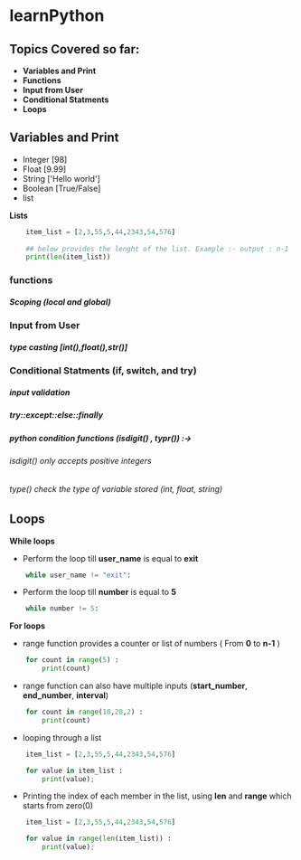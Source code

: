 # learnPython

## Topics Covered so far:

<ul>
	<li><b>Variables and Print</b></li>
	<li><b>Functions</b></li>
	<li><b>Input from User</b></li>
	<li><b>Conditional Statments</b></li>
	<li><b>Loops</b></li>
</ul>

## Variables and Print

<ul>
	<li>Integer [98]</li>
	<li>Float [9.99]</li>
	<li>String ['Hello world']</li>
	<li>Boolean [True/False]</li>
	<li>list</li>
</ul>

__Lists__

```python
	item_list = [2,3,55,5,44,2343,54,576]
	
	## below provides the lenght of the list. Example :- output : n-1
	print(len(item_list))
```

### functions
##### Scoping (local and global)
### Input from User 
##### type casting [int(),float(),str()]
### Conditional Statments (if, switch, and try)
##### input validation
##### try::except::else::finally
##### python condition functions (isdigit() , typr()) :->
###### isdigit() only accepts positive integers
###### type() check the type of variable stored (int, float, string)
## Loops

__While loops__

* Perform the loop till __user_name__ is equal to __exit__

```python
	while user_name != "exit":
```

* Perform the loop till __number__ is equal to __5__

```python 
	while number != 5:
```

__For loops__

* range function provides a counter or list of numbers ( From __0__ to __n-1__ )

```python
	for count in range(5) :
		print(count)
```
* range function can also have multiple inputs (__start_number__, __end_number__, __interval__)

```python
	for count in range(10,20,2) :
		print(count)
```

* looping through a list 

```python
	item_list = [2,3,55,5,44,2343,54,576]

	for value in item_list :
		print(value);
```

* Printing the index of each member in the list, using __len__ and __range__ which starts from zero(0) 

```python
	item_list = [2,3,55,5,44,2343,54,576]

	for value in range(len(item_list)) :
		print(value);
```
